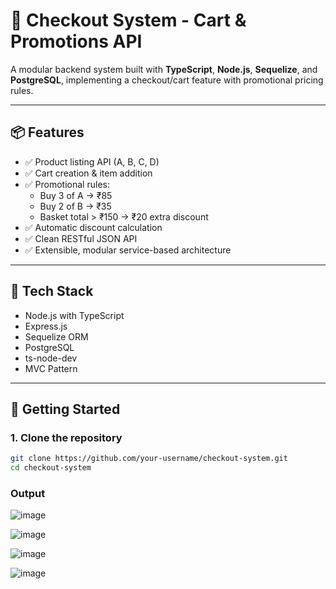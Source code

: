 # 🛒 Checkout System - Cart & Promotions API

A modular backend system built with **TypeScript**, **Node.js**, **Sequelize**, and **PostgreSQL**, implementing a checkout/cart feature with promotional pricing rules.

---

## 📦 Features

- ✅ Product listing API (A, B, C, D)
- ✅ Cart creation & item addition
- ✅ Promotional rules:
  - Buy 3 of A → ₹85
  - Buy 2 of B → ₹35
  - Basket total > ₹150 → ₹20 extra discount
- ✅ Automatic discount calculation
- ✅ Clean RESTful JSON API
- ✅ Extensible, modular service-based architecture

---

## 🧱 Tech Stack

- Node.js with TypeScript
- Express.js
- Sequelize ORM
- PostgreSQL
- ts-node-dev
- MVC Pattern

---

## 🚀 Getting Started

### 1. Clone the repository

```bash
git clone https://github.com/your-username/checkout-system.git
cd checkout-system

```



### Output

![image](https://github.com/user-attachments/assets/f512e728-ec4d-4e47-8a37-492855cf5eab)

![image](https://github.com/user-attachments/assets/8f9f53cf-7897-47ab-8243-bc17cb0c9b75)

![image](https://github.com/user-attachments/assets/05d0cb87-ff8e-4f2d-a91b-f3a1bfadf2dd)

![image](https://github.com/user-attachments/assets/d5e26ef2-7313-463b-80d8-20ff7079e626)

